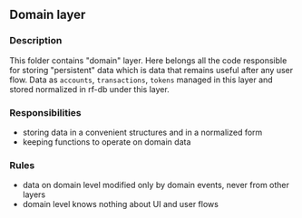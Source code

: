 ## Domain layer

### Description
This folder contains "domain" layer.
Here belongs all the code responsible for storing "persistent" data which is data that remains useful after any user flow. 
Data as `accounts`, `transactions`, `tokens` managed in this layer and stored normalized in rf-db under this layer.

### Responsibilities
- storing data in a convenient structures and in a normalized form
- keeping functions to operate on domain data

### Rules
- data on domain level modified only by domain events, never from other layers
- domain level knows nothing about UI and user flows 

